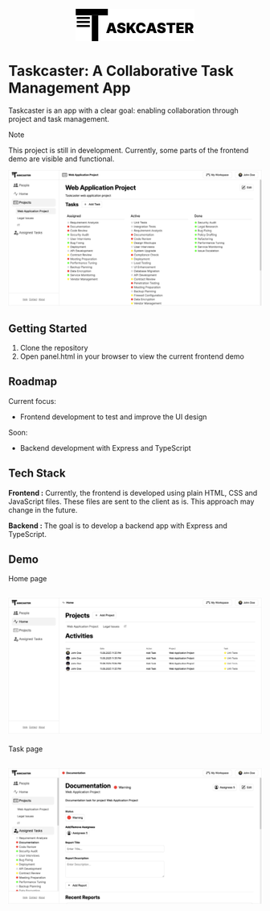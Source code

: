 <p align="center">
  <img src="docs/task-caster-text.svg" />
</p>

# Taskcaster: A Collaborative Task Management App

Taskcaster is an app with a clear goal: enabling collaboration through project and task management.

> [!NOTE]
> This project is still in development.
> Currently, some parts of the frontend demo are visible and functional.

![Taskcaster Project Page](docs/project-page.png)

## Getting Started

1. Clone the repository
2. Open panel.html in your browser to view the current frontend demo

## Roadmap

Current focus:

- Frontend development to test and improve the UI design

Soon:

- Backend development with Express and TypeScript

## Tech Stack

**Frontend :** Currently, the frontend is developed using plain HTML, CSS and JavaScript files.
These files are sent to the client as is. This approach may change in the future.

**Backend :** The goal is to develop a backend app with Express and TypeScript.

## Demo

Home page

## ![Taskcaster Home Page](docs/home-page.png)

Task page

## ![Taskcaster Task Page](docs/task-page.png)
